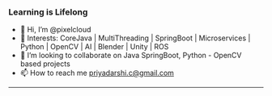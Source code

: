 ### Learning is Lifelong

- 👋 Hi, I’m @pixelcloud
- 👀 Interests: CoreJava | MultiThreading | SpringBoot | Microservices | Python | OpenCV | AI | Blender | Unity | ROS
- 💞️ I’m looking to collaborate on Java SpringBoot, Python - OpenCV based projects
- 📫 How to reach me priyadarshi.c@gmail.com
---

<!---
priyadarshic/priyadarshic is a ✨ special ✨ repository because its `README.md` (this file) appears on your GitHub profile.
You can click the Preview link to take a look at your changes.
--->
